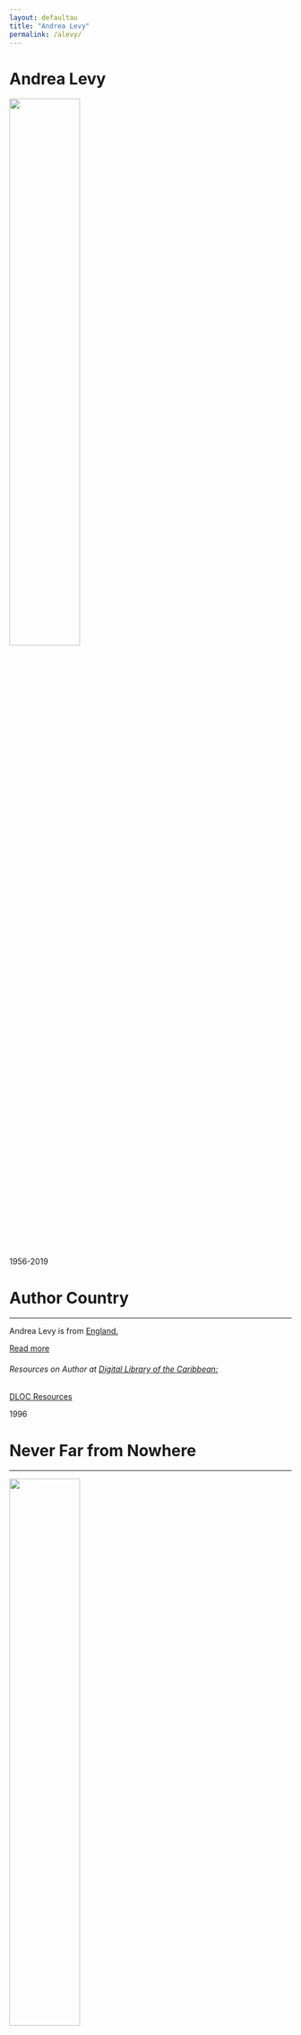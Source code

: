 ```yaml
---
layout: defaultau
title: "Andrea Levy"
permalink: /alevy/
---
```

<!-- partial:index.partial.html -->
<div class="content">
    <h1>Andrea Levy</h1>
    <div class="quote">
        <div><img src="https://static.independent.co.uk/s3fs-public/thumbnails/image/2019/02/15/23/andrea-levy.jpg" height="50%" width = "50%" class="logo"></div>
    </div>
    <div class="timeline">
        <div style="padding-bottom:100px;"></div>
        <div class="block">
            <div class="date right"><p class="right">1956-2019</p></div>
            <div class="dot"></div>
            <div class="left first">
            <div class="author_country">
                <h1>Author Country</h1><hr>
            <div class="aclocation"><p>Andrea Levy is from <a href="{{ site.baseurl }}/11">England.</a></p></div>
                <div class="acreadmore"> <a href="https://en.wikipedia.org/wiki/Andrea_Levy" target="_blank">Read more</a></div>
            <div class="aclocation">  <h6>Resources on Author at <a href="https://dloc.com">Digital Library of the Caribbean:</a></h6></div> 
       <div class="dlocresources"><a href="https://www.dloc.com/AA00000079/00009/images" target="_blank">DLOC Resources</a></div>
            </div>
            </div>
        </div>
        <div class="block">
            <div class="date left"><p class="left">1996</p></div>
            <div class="dot"></div>
            <div class="right hide">
                <h1>Never Far from Nowhere</h1><hr>
                <p><img src="https://images-na.ssl-images-amazon.com/images/S/compressed.photo.goodreads.com/books/1344372362i/15799659.jpg" height="50%" width = "50%"></p>
                <p>
                Language: English<br/>
                Publisher: Headline Review<br/>
                Pub_location: London, England<br/>
                Genre: Fiction (Novel)<br/>
                Length: 288<br/>                   </p>
            </div>
        </div>
       <div class="block">
            <div class="date right"><p class="right">1999</p></div>
            <div class="dot"></div>
            <div class="left hide">
                <h1>Fruit of The Lemon</h1><hr>
                <p><img src="https://m.media-amazon.com/images/I/71nMUiJOHoL._SY522_.jpg" height="50%" width = "50%"></p>
                <p>
                Language: English<br/>
                Publisher: ‎ Tinder Press <br/>
                Pub_location: London, England<br/>
                Genre: Fiction (Novel)<br/>
                Length: 352<br/>                   </p>
            </div>
        </div>
       <div class="block">
            <div class="date left"><p class="left">2004</p></div>
            <div class="dot"></div>
            <div class="right hide">
                <h1>Small Island</h1><hr>
                <p><img src="https://en.wikipedia.org/wiki/Small_Island_(novel)" height="50%" width = "50%"></p>
                <p>
                Language: English<br/>
                Publisher: Headline Review<br/>
                Pub_location: London, England<br/>
                Genre: Fiction (Novel)<br/>
                Length: 533<br/>                   </p>
            </div>
        </div>
       <div class="block">
            <div class="date right"><p class="right">2010</p></div>
            <div class="dot"></div>
            <div class="left hide">
                <h1>The Long Song</h1><hr>
                <p><img src="https://en.wikipedia.org/wiki/The_Long_Song" height="50%" width = "50%"></p>
                <p>
                Language: English<br/>
                Publisher: Headline Review<br/>
                Pub_location: London, England<br/>
                Genre: Fiction (Novel)<br/>
                Length: 416<br/>                   </p>
            </div>
        </div>
<div class="block">
            <div class="date left"><p class="left">2014</p></div>
            <div class="dot"></div>
            <div class="right hide">
                <h1>Six Stories and an Essay</h1><hr>
                <p><img src="https://m.media-amazon.com/images/I/51lrLBUWIML._SX324_BO1,204,203,200_.jpg" height="50%" width = "50%"></p>
                <p>
                Language: English<br/>
                Publisher: Tinder Press<br/>
                Pub_location: London, England<br/>
                Genre: Fiction (Short Story Collection)<br/>
                Length: 144<br/>                   </p>
            </div>
        </div>
       <div class="block">
            <div class="date right"><p class="right">2014</p></div>
            <div class="dot"></div>
            <div class="left hide">
                <h1>Uriah's War</h1><hr>
                <p><img src="https://andrealevy.co.uk/img/asset/YXNzZXRzL2FuZHJlYS1sZXZ5LWNvdmVyLXVyaWFocy13YXItMDEuanBn/andrea-levy-cover-uriahs-war-01.jpg?p=1250w&fit=max&s=b6f561673fadf5d5241ee3baadcc4638" height="50%" width = "50%"></p>
                <p>
                Language: English<br/>
                Publisher: Tinder Press<br/>
                Pub_location: London, England<br/>
                Genre: Fiction (Novel)<br/>
                Length: 16<br/>                   </p>
            </div>
        </div>
 </div>
  <!-- partial -->
<script src='https://cdnjs.cloudflare.com/ajax/libs/jquery/3.1.1/jquery.min.js'></script><script  src="{{ site.baseurl }}/assets/js/authorscript.js"></script>

